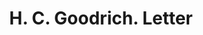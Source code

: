 ---
doi: 10.7916/D8HQ5B4R
date_other: '1870'
date_other_textual: 1870-1879
form: correspondence
genre:
- Letters (correspondence)
name:
- H. C. Goodrich
object_in_context_url: https://biggert.cul.columbia.edu/items/view/ave_biggert_01836
subject_hierarchical_geographic:
- Chicago, Illinois, United States
subject_name:
- H. C. Goodrich
title: H. C. Goodrich. Letter
sort_title: H. C. Goodrich. Letter
call_number: ave_biggert_01836
coordinates:
- 41.83694444444445,-87.68472222222222
pid: ave_biggert_01836
identifiers: ave_biggert_01836
thumbnail: false
permalink: /biggert/ave_biggert_01836/
layout: iiif-image-page
---